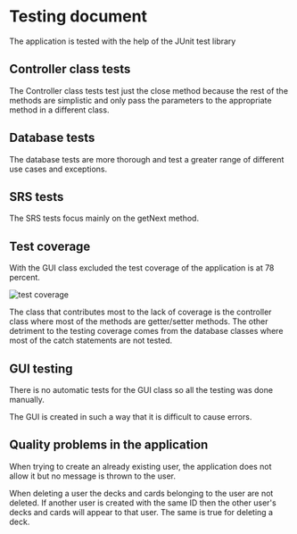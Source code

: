 # Testing document

The application is tested with the help of the JUnit test library

## Controller class tests

The Controller class tests test just the close method because the rest of the methods are simplistic and only pass the parameters to the appropriate method in a different class.

## Database tests

The database tests are more thorough and test a greater range of different use cases and exceptions.

## SRS tests

The SRS tests focus mainly on the getNext method.

## Test coverage

With the GUI class excluded the test coverage of the application is at 78 percent.

![test coverage]()

The class that contributes most to the lack of coverage is the controller class where most of the methods are getter/setter methods. The other detriment to the testing coverage comes from the database classes where most of the catch statements are not tested.

## GUI testing

There is no automatic tests for the GUI class so all the testing was done manually.

The GUI is created in such a way that it is difficult to cause errors.

## Quality problems in the application

When trying to create an already existing user, the application does not allow it but no message is thrown to the user.

When deleting a user the decks and cards belonging to the user are not deleted. If another user is created with the same ID then the other user's decks and cards will appear to that user. The same is true for deleting a deck.
